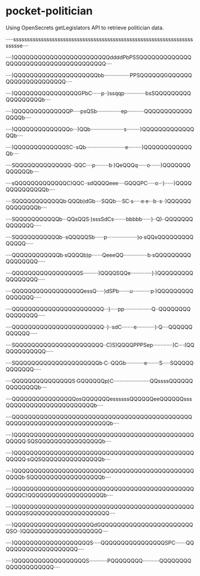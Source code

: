 # pocket-politician

Using OpenSecrets getLegislators API to retrieve politician data.

·····sssssssssssssssssssssssssssssssssssssssssssssssssssssssssssssssssssssse····

····)QQQQQQQQQQQQQQQQQQQQQQQQddddPbPSSQQQQQQQQQQQQQQQQQQQQQQQQQQQQQQQQQQQQQQ····

····)QQQQQQQQQQQQQQQQQQQQQbb·················PPSQQQQQQGQQQQQQQQQQQQQQQQQQQQQ····

····)QQQQQQQQQQQQQQQQGPbC······p··)ssqqp··············bsSQQQQQQQQQQQQQQQQQQb····

····)QQQQQQQQQQQQQQP·····psQSb················ep···········QQQQQQQQQQQQQQQQb····

····)QQQQQQQQQQQQQQo···)QQb······················s·········)QQQQQQQQQQQQQQQb····

····)QQQQQQQQQQQQQSC··sQb··························e·········)QQQQQQQQQQQQQb····

····SQQQQQQQQQQQQQQ··QQC····p·········b·)QeQQQq······o·······)QQQQQQQQQQQQQb····

····sQQQQQQQQQQQQQC)QQC··sdQQQQeee····GQQQPC·····o···)······)QQQQQQQQQQQQQQb····

····SQQQQQQQQQQQQb·QQQb)dGb····SQQb····SC·s·····e·e···b··s··)QQQQQQQQQQQQQQb····

····SQQQQQQQQQQQb···QQsQQS·)sssSdCs········bbbbb······)··Q)··QQQQQQQQQQQQQQ·····

····SQQQQQQQQQQQb··sQQQQQSb······p····················)o·sQQsQQQQQQQQQQQQQQ·····

····QQQQQQQQQQQQb·sQQQQb)p·······QeeeQQ················b·sQQQQQQQQQQQQQQQQQ·····

····QQQQQQQQQQQQQQQQQS··········)QQQQSQQe··············)·)QQQQQQQQQQQQQQQQQ·····

····QQQQQQQQQQQQQQQQQQessQ·····)dSPb·······u············p·)QQQQQQQQQQQQQQQQ·····

····QQQQQQQQQQQQQQQQQQQQQQQ···)·····pp··················Q··QQQQQQQQQQQQQQQQ·····

····QQQQQQQQQQQQQQQQQQQQQQQ··)··sdC········e············)·Q····QQQQQQQQQQQQ·····

····SQQQQQQQQQQQQQQQQQQQQQQ··C)S)QQQQPPPSep·············)C····(QQQQQQQQQQQQ·····

····SQQQQQQQQQQQQQQQQQQQQQb·C··QQGb············e········S·····SQQQQQQQQQQQQ·····

····QQQQQQQQQQQQQQQS·GQQQQQQp)C························QQssssQQQQQQQQQQQQQQb····

····QQQQQQQQQQQQQQQQosQQQQQQQessssssQQQQQQeeQQQQQQsssQQQQQQQQQQQQQQQQQQQQQQb····

····QQQQQQQQQQQQQQQQQQQQQQQQQQQQQQQQQQQQQQQQQQQQQQQQQQQQQQQQQQQQQQQQQQQQQQQb····

····)QQQQQQQQQQQQQQQQQQQQQQQQQQQQQQQQQQQQQQQQQQQQQQQQQQ·SQSQQQQQQQQQQQQQQQQb····

····)QQQQQQQQQQQQQQQQQQQQQQQQQQQQQQQQQQQQQQQQQQQQQQQQQQ·sQQSQQQQQQQQQQQQQQQb····

····)QQQQQQQQQQQQQQQQQQQQQQQQQQQQQQQQQQQQQQQQQQQQQQQQQb·SQQQQQQQQQQQQQQQQQQb····

····)QQQQQQQQQQQQQQQQQQQQQQQQQQQQQQQQQQQQQQQQQQQQQQQQQC)QQQQQQQQQQQQQQQQQQQb····

····)QQQQQQQQQQQQQQQQQQQQQQQQQQQQQQQQQQQQQQQQQQQQQQQQQQSQQQQQQQQQQQQQQQQQQQQ····

····)QQQQQQQQQQQQQQQQQQQQdGQQQQQQQQQQQQQQQQQQQQQQQQSO··)QQQQQQQQQQQQQQQQQQQQ····

····)QQQQQQQQQQQQQQQQQQQS·····QQQQQQQQQQQQQQQQSPC·······QQQQQQQQQQQQQQQQQQQQ····

····)QQQQQQQQQQQQQQQQQQS············PQQQQQQQQ···········QQQQQQQQQQQQQQQQQQQQ····
